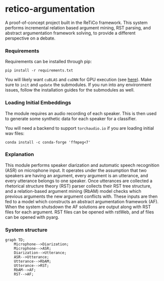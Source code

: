 # retico-argumentation

A proof-of-concept project built in the ReTiCo framework. This system performs incremental relation based argument mining, RST parsing, and abstract argumentation framework solving, to provide a different perspective on a debate.

### Requirements

Requirements can be installed through pip:
```shell
pip install -r requirements.txt
```
You will likely want `cuBLAS` and `cuDNN` for GPU execution (see [here](https://pytorch.org/get-started/locally/)).
Make sure to `init` and `update` the submodules. If you run into any environment issues, follow the installation guides for the submodules as well.


### Loading Initial Embeddings

The module requires an audio recording of each speaker. This is then used to generate some synthetic data for each speaker for a classifier.

You will need a backend to support `torchaudio.io` if you are loading initial wav files:
```
conda install -c conda-forge 'ffmpeg<7'
```
### Explanation
This module performs speaker diarization and automatic speech recognition (ASR) on microphone input. It operates under the assumption that two speakers are having an argument, every argument is an utterance, and every utterance belongs to one speaker. Once utterances are collected a rhetorical structure theory (RST) parser collects their RST tree structure, and a relation-based argument mining (RbAM) model checks which previous arguments the new argument conflicts with. These inputs are then fed to a model which constructs an abstract argumentation framework (AF). When the system shutsdown the AF solutions are output along with RST files for each argument. RST files can be opened with rstWeb, and af files can be opened with pyarg.

### System structure
```mermaid
graph TD;
    Microphone-->Diarization;
    Microphone-->ASR;
    Diarization-->Utterance;
    ASR-->Utterance;
    Utterance-->RbAM;
    Utterance-->RST;
    RbAM-->AF;
    RST-->AF;
```
